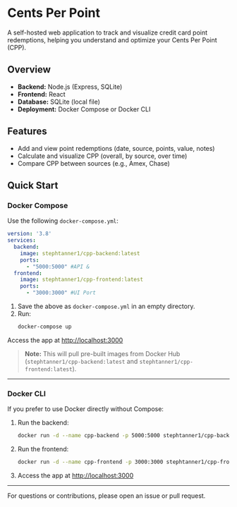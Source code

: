 # Cents Per Point

A self-hosted web application to track and visualize credit card point redemptions, helping you understand and optimize your Cents Per Point (CPP).

## Overview
- **Backend:** Node.js (Express, SQLite)
- **Frontend:** React
- **Database:** SQLite (local file)
- **Deployment:** Docker Compose or Docker CLI

## Features
- Add and view point redemptions (date, source, points, value, notes)
- Calculate and visualize CPP (overall, by source, over time)
- Compare CPP between sources (e.g., Amex, Chase)

## Quick Start

### Docker Compose
Use the following `docker-compose.yml`:

```yaml
version: '3.8'
services:
  backend:
    image: stephtanner1/cpp-backend:latest
    ports:
      - "5000:5000" #API & 
  frontend:
    image: stephtanner1/cpp-frontend:latest
    ports:
      - "3000:3000" #UI Port
```

1. Save the above as `docker-compose.yml` in an empty directory.
2. Run:
   ```sh
   docker-compose up
   ```
Access the app at [http://localhost:3000](http://localhost:3000)

> **Note:** This will pull pre-built images from Docker Hub (`stephtanner1/cpp-backend:latest` and `stephtanner1/cpp-frontend:latest`).

---

### Docker CLI
If you prefer to use Docker directly without Compose:
1. Run the backend:
   ```sh
   docker run -d --name cpp-backend -p 5000:5000 stephtanner1/cpp-backend:latest
   ```
2. Run the frontend:
   ```sh
   docker run -d --name cpp-frontend -p 3000:3000 stephtanner1/cpp-frontend:latest
   ```
3. Access the app at [http://localhost:3000](http://localhost:3000)

---

For questions or contributions, please open an issue or pull request. 